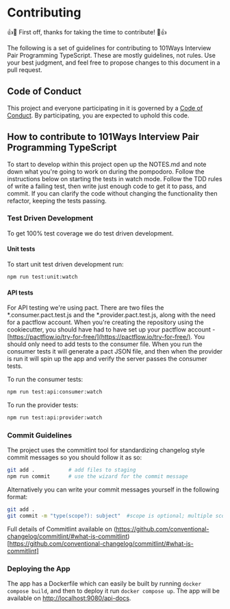 # Contributing

:+1::tada: First off, thanks for taking the time to contribute! :tada::+1:

The following is a set of guidelines for contributing to 101Ways Interview Pair Programming TypeScript.
These are mostly guidelines, not rules. Use your best judgment, and feel free to propose changes to this document in a pull request.

## Code of Conduct

This project and everyone participating in it is governed by a [Code of Conduct](./CODE_OF_CONDUCT.md). By participating, you are expected to uphold this code.

## How to contribute to 101Ways Interview Pair Programming TypeScript

To start to develop within this project open up the NOTES.md and note down what you're going to work on during the pompodoro. Follow the instructions below on starting the tests in watch mode. Follow the TDD rules of write a failing test, then write just enough code to get it to pass, and commit. If you can clarify the code without changing the functionality then refactor, keeping the tests passing.

### Test Driven Development

To get 100% test coverage we do test driven development.

#### Unit tests

To start unit test driven development run:

```bash
npm run test:unit:watch
```

#### API tests

For API testing we're using pact. There are two files the \*.consumer.pact.test.js and the \*.provider.pact.test.js, along with the need for a pactflow account. When you're creating the repository using the cookiecutter, you should have had to have set up your pactflow account - [https://pactflow.io/try-for-free/](https://pactflow.io/try-for-free/). You should only need to add tests to the consumer file. When you run the consumer tests it will generate a pact JSON file, and then when the provider is run it will spin up the app and verify the server passes the consumer tests.

To run the consumer tests:

```sh
npm run test:api:consumer:watch
```

To run the provider tests:

```sh
npm run test:api:provider:watch
```

### Commit Guidelines

The project uses the commitlint tool for standardizing changelog style commit
messages so you should follow it as so:

```bash
git add .           # add files to staging
npm run commit      # use the wizard for the commit message
```

Alternatively you can write your commit messages yourself in the following format:

```sh
git add .
git commit -m "type(scope?): subject"  #scope is optional; multiple scopes are supported (current delimiter options: "/", "\" and ",")
```

Full details of Commitlint available on (https://github.com/conventional-changelog/commitlint/#what-is-commitlint)[https://github.com/conventional-changelog/commitlint/#what-is-commitlint]

### Deploying the App

The app has a Dockerfile which can easily be built by running `docker compose build`, and then to deploy it run `docker compose up`. The app will be available on [http://localhost:9080/api-docs](http://localhost:9080/api-docs).
